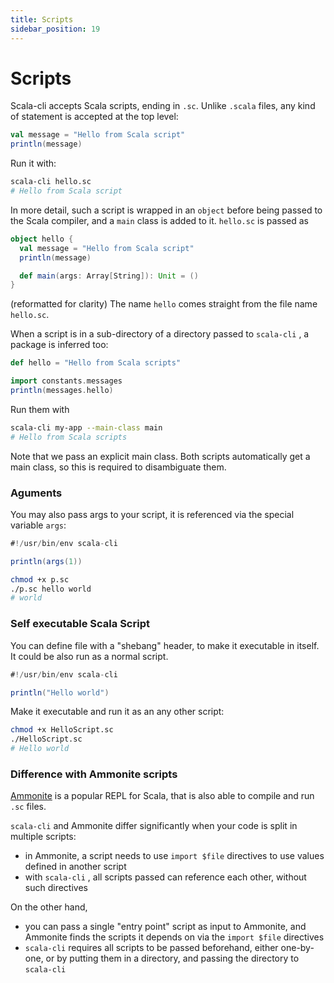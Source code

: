 ```yaml
---
title: Scripts
sidebar_position: 19
---
```


# Scripts

Scala-cli accepts Scala scripts, ending in `.sc`. Unlike `.scala` files,
any kind of statement is accepted at the top level:

```scala title=hello.sc
val message = "Hello from Scala script"
println(message)
```

Run it with:

```bash
scala-cli hello.sc
# Hello from Scala script
```

In more detail, such a script is wrapped in an `object` before being passed to
the Scala compiler, and a `main` class is added to it. `hello.sc` is passed as

```scala
object hello {
  val message = "Hello from Scala script"
  println(message)

  def main(args: Array[String]): Unit = ()
}
```
(reformatted for clarity)
The name `hello` comes straight from the file name `hello.sc`.

When a script is in a sub-directory of a directory passed to `scala-cli` , a package is inferred too:

```scala title=my-app/constants/messages.sc
def hello = "Hello from Scala scripts"
```

```scala title=my-app/main.sc
import constants.messages
println(messages.hello)
```

Run them with
```bash
scala-cli my-app --main-class main
# Hello from Scala scripts
```

Note that we pass an explicit main class. Both scripts automatically get a main class, so this
is required to disambiguate them.

### Aguments

You may also pass args to your script, it is referenced via the special variable `args`:

```scala title=p.sc
#!/usr/bin/env scala-cli

println(args(1))
```

```bash
chmod +x p.sc
./p.sc hello world
# world
```

### Self executable Scala Script

You can define file with a "shebang" header, to make it executable in itself. It could be also run as a normal script.

```scala title=HelloScript.sc
#!/usr/bin/env scala-cli

println("Hello world")
```

Make it executable and run it as an any other script:

```bash
chmod +x HelloScript.sc
./HelloScript.sc
# Hello world
```

### Difference with Ammonite scripts

[Ammonite](http://ammonite.io) is a popular REPL for Scala, that is also able to compile and run
`.sc` files.

`scala-cli` and Ammonite differ significantly when your code is split in multiple scripts:
- in Ammonite, a script needs to use `import $file` directives to use values defined in another script
- with `scala-cli` , all scripts passed can reference each other, without such directives

On the other hand,
- you can pass a single "entry point" script as input to Ammonite, and Ammonite finds the scripts
it depends on via the `import $file` directives
- `scala-cli` requires all scripts to be passed beforehand, either one-by-one, or by putting them in a
directory, and passing the directory to `scala-cli`
